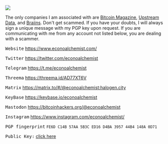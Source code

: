 <img src="Assets/BTB logo_3.png">

The only companies I am associated with are [Bitcoin Magazine](https://bitcoinmagazine.com/), [Upstream Data](https://www.upstreamdata.ca/), and [Braiins](https://braiins.com/blog). Don't get scammed. If you have your doubts, I will always sign a unique message with my PGP key upon request. If you are communicating with me from any account not listed below, you are dealing with a scammer.

<kbd>Website</kbd> https://www.econoalchemist.com/

<kbd>Twitter</kbd> https://twitter.com/econoalchemist

<kbd>Telegram</kbd> https://t.me/econoalchemist

<kbd>Threema</kbd> https://threema.id/AD77XT6V

<kbd>Matrix</kbd> https://matrix.to/#/@econoalchemist:halogen.city

<kbd>KeyBase</kbd> https://keybase.io/econoalchemist

<kbd>Mastodon</kbd> https://bitcoinhackers.org/@econoalchemist

<kbd>Instagram</kbd> https://www.instagram.com/econoalchemist/

<kbd>PGP fingerprint</kbd> `FE6D C14B 57AA 5B3C ED16 D4BA 3957 44B4 148A 0D71`

<kbd>Public Key:</kbd> [click here](Assets/PGP.txt) 
